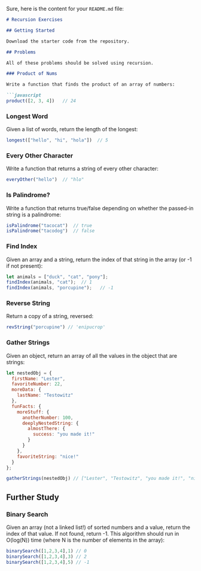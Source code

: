 Sure, here is the content for your `README.md` file:

```markdown
# Recursion Exercises

## Getting Started

Download the starter code from the repository.

## Problems

All of these problems should be solved using recursion.

### Product of Nums

Write a function that finds the product of an array of numbers:

```javascript
product([2, 3, 4])   // 24
```

### Longest Word

Given a list of words, return the length of the longest:

```javascript
longest(["hello", "hi", "hola"])  // 5
```

### Every Other Character

Write a function that returns a string of every other character:

```javascript
everyOther("hello")  // "hlo"
```

### Is Palindrome?

Write a function that returns true/false depending on whether the passed-in string is a palindrome:

```javascript
isPalindrome("tacocat")  // true
isPalindrome("tacodog")  // false
```

### Find Index

Given an array and a string, return the index of that string in the array (or -1 if not present):

```javascript
let animals = ["duck", "cat", "pony"];
findIndex(animals, "cat");  // 1
findIndex(animals, "porcupine");   // -1
```

### Reverse String

Return a copy of a string, reversed:

```javascript
revString("porcupine") // 'enipucrop'
```

### Gather Strings

Given an object, return an array of all the values in the object that are strings:

```javascript
let nestedObj = {
  firstName: "Lester",
  favoriteNumber: 22,
  moreData: {
    lastName: "Testowitz"
  },
  funFacts: {
    moreStuff: {
      anotherNumber: 100,
      deeplyNestedString: {
        almostThere: {
          success: "you made it!"
        }
      }
    },
    favoriteString: "nice!"
  }
};

gatherStrings(nestedObj) // ["Lester", "Testowitz", "you made it!", "nice!"];
```

## Further Study

### Binary Search

Given an array (not a linked list!) of sorted numbers and a value, return the index of that value. If not found, return -1. This algorithm should run in O(log(N)) time (where N is the number of elements in the array):

```javascript
binarySearch([1,2,3,4],1) // 0
binarySearch([1,2,3,4],3) // 2
binarySearch([1,2,3,4],5) // -1
```

